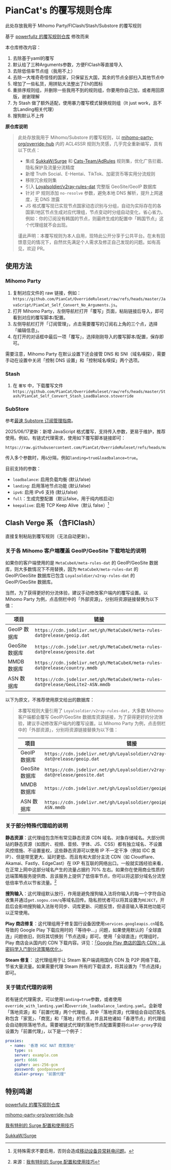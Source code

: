 # PianCat's 的覆写规则仓库
此处存放我用于 Mihomo Party/FlClash/Stash/Substore 的覆写规则

基于 [powerfullz 的覆写规则仓库](https://github.com/powerfullz/override-rules) 修改而来

本仓库修改内容：
1. 去除基于yaml的覆写
2. 默认给了三种Arguments参数，方便FlClash等直接导入
3. 去除低倍率节点组（我用不上）
4. 去除一大堆奇奇怪怪的国家，只保留五大国，其余的节点全部扫入其他节点中
5. 增加了一些私货，用拼贴大法整出了Eh的图标
6. 重排序规则组，并删除一些我用不到的规则组，你要用你自己加，或者用回原版，谢谢理解
7. 为 Stash 做了额外适配，使用暴力覆写模式替换规则组（It just work，且不含Landing相关代理）
8. 搜狗默认不上传

**原仓库说明**

> 此处存放我用于 Mihomo/Substore 的覆写规则，以 [mihomo-party-org/override-hub](https://github.com/mihomo-party-org/override-hub) 内的 ACL4SSR 规则为灵感，几乎完全重新编写，具有以下优点：
> 
> - 集成 [SukkaW/Surge](https://github.com/SukkaW/Surge) 和 [Cats-Team/AdRules](https://github.com/Cats-Team/AdRules) 规则集，优化广告拦截、隐私保护及流量分流精度
> - 新增 Truth Social、E-Hentai、TikTok、加密货币等实用分流规则
> - 移除冗余规则集
> - 引入 [Loyalsoldier/v2ray-rules-dat](https://github.com/Loyalsoldier/v2ray-rules-dat) 完整版 GeoSite/GeoIP 数据库
> - 针对 IP 规则添加 `no-resolve` 参数，避免本地 DNS 解析，提升上网速度，无 DNS 泄露
> - JS 格式覆写现已实现节点国家动态识别与分组，自动为实际存在的各国家/地区节点生成对应代理组，节点变动时分组自动变化，省心省力。例如：你的订阅没有韩国的节点，则最终生成的配置中「韩国节点」这个代理组就不会出现。
> 
> 谨此声明：本覆写规则为本人自用，现特此公开分享于公共平台。在未有回馈意见的情况下，自然优先满足个人需求及修正自己发现的问题。如有高见，欢迎 PR。

## 使用方法

### Mihomo Party

1. 复制对应文件的 raw 链接，例如：`https://github.com/PianCat/OverrideRuleset/raw/refs/heads/master/JavaScript/PianCat_Self_Convert_No_Arguments.js`。
2. 打开 Mihomo Party，左侧导航栏打开「覆写」页面，粘贴链接后导入，即可看到对应的覆写脚本/配置。
3. 左侧导航栏打开「订阅管理」，点击需要覆写的订阅右上角的三个点，选择「编辑信息」。
4. 在打开的对话框中最后一项「覆写」，选择刚刚导入的覆写脚本/配置，保存即可。

需要注意，Mihomo Party 在默认设置下还会接管 DNS 和 SNI（域名嗅探），需要手动在设置中关闭「控制 DNS 设置」和「控制域名嗅探」两个选项。

### Stash

1. 在 `覆写` 中，下载覆写文件 `https://github.com/PianCat/OverrideRuleset/raw/refs/heads/master/Stash/PianCat_Self_Convert_Stash_LoadBalance.stoverride`

### SubStore

参考[最速 Substore 订阅管理指南](https://blog.l3zc.com/2025/03/clash-subscription-convert/)。

2025/06/17更新：新增 JavaScript 格式覆写，支持传入参数，更易于维护，推荐使用。例如，有链式代理需求，使用如下覆写脚本链接即可：

```
https://raw.githubusercontent.com/PianCat/OverrideRuleset/refs/heads/master/JavaScript/PianCat_Self_Convert_with_Arguments.js#landing=true
```

传入多个参数时，用`&`分隔，例如`landing=true&loadbalance=true`。

目前支持的参数：

- `loadbalance`: 启用负载均衡 (默认false)
- `landing`: 启用落地节点功能 (默认false)
- `ipv6`: 启用 IPv6 支持 (默认false)
- `full`：生成完整配置（默认false，用于纯内核启动）
- `keepalive`: 启用 TCP Keep Alive（默认 false）[^fn2]

[^fn2]: 无特殊需求不要启用，否则会造成[移动设备异常耗电问题](https://github.com/vernesong/OpenClash/issues/2614)。

## Clash Verge 系 （含FlClash）

直接复制粘贴到覆写规则（无法自动更新）。

### 关于各 Mihomo 客户端覆盖 GeoIP/GeoSite 下载地址的说明

如果你的客户端使用的是 `MetaCubeX/meta-rules-dat` 的 GeoIP/GeoSite 数据库，则大多数情况下不用替换，因为 `MetaCubeX/meta-rules-dat` 的 GeoIP/GeoSite 数据库已包含 `Loyalsoldier/v2ray-rules-dat` 的 GeoIP/GeoSite 数据库。

当然，为了获得更好的分流体验，建议手动修改客户端内的覆写设置。以 Mihomo Party 为例，点击侧栏中的「外部资源」，分别将资源链接替换为以下值：

| 项目           | 链接                                                                           |
| -------------- | ------------------------------------------------------------------------------ |
| GeoIP 数据库   | `https://cdn.jsdelivr.net/gh/MetaCubeX/meta-rules-dat@release/geoip.dat`   |
| GeoSite 数据库 | `https://cdn.jsdelivr.net/gh/MetaCubeX/meta-rules-dat@release/geosite.dat` |
| MMDB 数据库    | `https://cdn.jsdelivr.net/gh/MetaCubeX/meta-rules-dat@release/country.mmdb`          |
| ASN 数据库     | `https://cdn.jsdelivr.net/gh/MetaCubeX/meta-rules-dat@release/GeoLite2-ASN.mmdb`     |

以下为原文，不推荐使用原文给出的数据库：

>本覆写规则大量引用了 `Loyalsoldier/v2ray-rules-dat`，大多数 Mihomo 客户端都会覆写 GeoIP/GeoSite 数据库资源链接，为了获得更好的分流体验，建议手动修改客户端内的覆写设置。以 Mihomo Party 为例，点击侧栏中的「外部资源」，分别将资源链接替换为以下值：
>
>
>
>| 项目           | 链接                                                                           |
>| -------------- | ------------------------------------------------------------------------------ |
>| GeoIP 数据库   | `https://cdn.jsdelivr.net/gh/Loyalsoldier/v2ray-rules-dat@release/geoip.dat`   |
>| GeoSite 数据库 | `https://cdn.jsdelivr.net/gh/Loyalsoldier/v2ray-rules-dat@release/geosite.dat` |
>| MMDB 数据库    | `https://cdn.jsdelivr.net/gh/Loyalsoldier/geoip@release/Country.mmdb`          |
>| ASN 数据库     | `https://cdn.jsdelivr.net/gh/Loyalsoldier/geoip@release/GeoLite2-ASN.mmdb`     |

### 关于部分特殊代理组的说明

**静态资源**：这代理组包含所有常见静态资源 CDN 域名、对象存储域名。大部分网站的静态资源（如图片、视频、音频、字体、JS、CSS）都有独立域名、不设置风控措施、不设置鉴权，这些静态资源可以使用 IP 不一定干净（例如 IDC 类 IP）、但是带宽更大、延时更低、而且有和大部分主流 CDN（如 Cloudflare、Akamai、Fastly、EdgeCast）在 IXP 有互联的网络出口。一般就实践经验来看，在正常上网中这部分域名产生的流量占据约 70% 左右。如果你在使用商业性质的远端策略服务提供商、且该服务上提供了低倍率节点，你可以将这部分域名分流至低倍率节点以节省流量。[^fn1]

[^fn1]: 来源：[我有特别的 Surge 配置和使用技巧](https://blog.skk.moe/post/i-have-my-unique-surge-setup/)

**搜狗输入**：这代理组默认放行，作用是避免搜狗输入法将你输入的每一个字符自动收集并通过`get.sogou.com/q`等域名回传。隐私担忧者可以将其设置为`REJECT`，开启后会影响搜狗输入法账号同步、词库更新、问题反馈，但语音输入等其他功能可以正常使用。

**Play 商店修复**：这代理组用于修复国行设备因使用`services.googleapis.cn`域名导致的 Google Play 下载应用时的「等待中…」问题，如果使用默认的「全球直连」问题依旧，则将其切换到「节点选择」即可。使用「全球直连」代理组时，Play 商店会从国内的 CDN 下载内容。详见：[「Google Play 商店的国内 CDN：从密码学入门到分流策略优化」](https://blog.l3zc.com/2025/03/chinese-cdn-used-by-playstore/)。

**Steam 修复**： 这代理组用于让 Steam 客户端调用国内 CDN 及 P2P 网络下载，节省大量流量。如果需要代理 Steam 所有的下载请求，将其设置为「节点选择」即可。

### 关于链式代理的说明

若有链式代理需求，可以使用`landing=true`参数，或者使用`override_with_landing.yaml`和`override_loadbalance_landing.yaml`。会新增「落地资源」和「前置代理」两个代理组，其中「落地资源」代理组会自动匹配名称包含「家宽」、「商宽」和「落地」的节点，并且其他诸如「香港节点」的代理组会自动剔除落地节点。需要被链式代理的落地节点配置需要将`dialer-proxy`字段设置为「前置代理」，以下是一个例子：

```yaml
proxies:
  - name: '香港 HGC NAT 商宽落地'
    type: ss
    server: example.com
    port: 6666
    cipher: aes-256-gcm
    password: goodpassword
    dialer-proxy: "前置代理"
```

## 特别鸣谢

[powerfullz 的覆写规则仓库](https://github.com/powerfullz/override-rules)

[mihomo-party-org/override-hub](https://github.com/mihomo-party-org/override-hub)

[我有特别的 Surge 配置和使用技巧](https://blog.skk.moe/post/i-have-my-unique-surge-setup/)

[SukkaW/Surge](https://github.com/SukkaW/Surge)